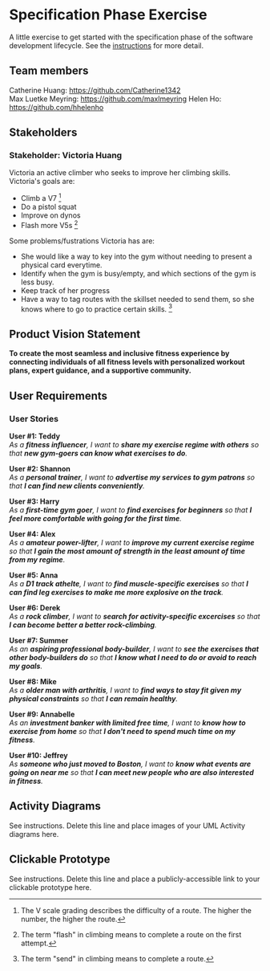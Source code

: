 # Specification Phase Exercise

A little exercise to get started with the specification phase of the software development lifecycle. See the [instructions](instructions.md) for more detail.

## Team members

Catherine Huang: https://github.com/Catherine1342  
Max Luetke Meyring: https://github.com/maxlmeyring
Helen Ho: https://github.com/hhelenho 

## Stakeholders

### Stakeholder: Victoria Huang

Victoria an active climber who seeks to improve her climbing skills.
Victoria's goals are:
- Climb a V7 [^1]
- Do a pistol squat
- Improve on dynos
- Flash more V5s [^2]

Some problems/fustrations Victoria has are:
- She would like a way to key into the gym without needing to present a physical card everytime.
- Identify when the gym is busy/empty, and which sections of the gym is less busy.
- Keep track of her progress
- Have a way to tag routes with the skillset needed to send them, so she knows where to go to practice certain skills. [^3]

[^1]: The V scale grading describes the difficulty of a route. The higher the number, the higher the route.
[^2]: The term "flash" in climbing means to complete a route on the first attempt.
[^3]: The term "send" in climbing means to complete a route.


## Product Vision Statement

**To create the most seamless and inclusive fitness experience by connecting individuals of all fitness levels with personalized workout plans, expert guidance, and a supportive community.**

## User Requirements

### User Stories
**User #1: Teddy**  
*As a **fitness influencer**, I want to **share my exercise regime with others** so that **new gym-goers can know what exercises to do**.*

**User #2: Shannon**  
*As a **personal trainer**, I want to **advertise my services to gym patrons** so that **I can find new clients conveniently**.*

**User #3: Harry**  
*As a **first-time gym goer**, I want to **find exercises for beginners** so that **I feel more comfortable with going for the first time**.*

**User #4: Alex**  
*As a **amateur power-lifter**, I want to **improve my current exercise regime** so that **I gain the most amount of strength in the least amount of time from my regime**.*

**User #5: Anna**  
*As a **D1 track athelte**, I want to **find muscle-specific exercises** so that **I can find leg exercises to make me more explosive on the track**.*

**User #6: Derek**  
*As a **rock climber**, I want to **search for activity-specific excercises** so that **I can become better a better rock-climbing**.*

**User #7: Summer**  
*As an **aspiring professional body-builder**, I want to **see the exercises that other body-builders do** so that **I know what I need to do or avoid to reach my goals**.*

**User #8: Mike**  
*As a **older man with arthritis**, I want to **find ways to stay fit given my physical constraints** so that **I can remain healthy**.*

**User #9: Annabelle**  
*As an **investment banker with limited free time**, I want to **know how to exercise from home** so that **I don't need to spend much time on my fitness**.*

**User #10: Jeffrey**  
*As **someone who just moved to Boston**, I want to **know what events are going on near me** so that **I can meet new people who are also interested in fitness**.*


## Activity Diagrams

See instructions. Delete this line and place images of your UML Activity diagrams here.

## Clickable Prototype

See instructions. Delete this line and place a publicly-accessible link to your clickable prototype here.
